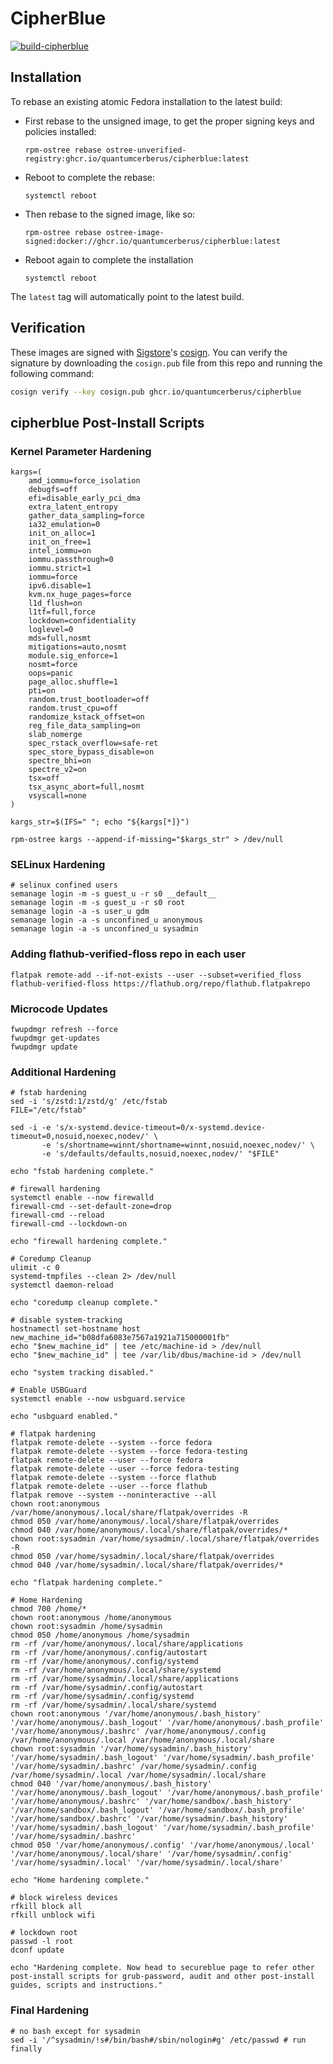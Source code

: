 # CipherBlue &nbsp; 

[![build-cipherblue](https://github.com/quantumcerberus/cipherblue/actions/workflows/build.yml/badge.svg)](https://github.com/quantumcerberus/cipherblue/actions/workflows/build.yml)

## Installation

To rebase an existing atomic Fedora installation to the latest build:

- First rebase to the unsigned image, to get the proper signing keys and policies installed:
  ```
  rpm-ostree rebase ostree-unverified-registry:ghcr.io/quantumcerberus/cipherblue:latest
  ```
- Reboot to complete the rebase:
  ```
  systemctl reboot
  ```
- Then rebase to the signed image, like so:
  ```
  rpm-ostree rebase ostree-image-signed:docker://ghcr.io/quantumcerberus/cipherblue:latest
  ```
- Reboot again to complete the installation
  ```
  systemctl reboot
  ```

The `latest` tag will automatically point to the latest build.

## Verification

These images are signed with [Sigstore](https://www.sigstore.dev/)'s [cosign](https://github.com/sigstore/cosign). You can verify the signature by downloading the `cosign.pub` file from this repo and running the following command:

```bash
cosign verify --key cosign.pub ghcr.io/quantumcerberus/cipherblue
```

## cipherblue Post-Install Scripts

### Kernel Parameter Hardening

```
kargs=(
    amd_iommu=force_isolation
    debugfs=off
    efi=disable_early_pci_dma
    extra_latent_entropy
    gather_data_sampling=force
    ia32_emulation=0
    init_on_alloc=1
    init_on_free=1
    intel_iommu=on
    iommu.passthrough=0
    iommu.strict=1
    iommu=force
    ipv6.disable=1
    kvm.nx_huge_pages=force
    l1d_flush=on
    l1tf=full,force
    lockdown=confidentiality
    loglevel=0
    mds=full,nosmt
    mitigations=auto,nosmt
    module.sig_enforce=1
    nosmt=force
    oops=panic
    page_alloc.shuffle=1
    pti=on
    random.trust_bootloader=off
    random.trust_cpu=off
    randomize_kstack_offset=on
    reg_file_data_sampling=on
    slab_nomerge
    spec_rstack_overflow=safe-ret
    spec_store_bypass_disable=on
    spectre_bhi=on
    spectre_v2=on
    tsx=off
    tsx_async_abort=full,nosmt
    vsyscall=none
)

kargs_str=$(IFS=" "; echo "${kargs[*]}")

rpm-ostree kargs --append-if-missing="$kargs_str" > /dev/null
```

### SELinux Hardening

```
# selinux confined users
semanage login -m -s guest_u -r s0 __default__
semanage login -m -s guest_u -r s0 root
semanage login -a -s user_u gdm
semanage login -a -s unconfined_u anonymous
semanage login -a -s unconfined_u sysadmin
```

### Adding flathub-verified-floss repo in each user

```
flatpak remote-add --if-not-exists --user --subset=verified_floss flathub-verified-floss https://flathub.org/repo/flathub.flatpakrepo
```

### Microcode Updates

```
fwupdmgr refresh --force
fwupdmgr get-updates
fwupdmgr update
```

### Additional Hardening

```
# fstab hardening
sed -i 's/zstd:1/zstd/g' /etc/fstab
FILE="/etc/fstab"

sed -i -e 's/x-systemd.device-timeout=0/x-systemd.device-timeout=0,nosuid,noexec,nodev/' \
       -e 's/shortname=winnt/shortname=winnt,nosuid,noexec,nodev/' \
       -e 's/defaults/defaults,nosuid,noexec,nodev/' "$FILE"

echo "fstab hardening complete."

# firewall hardening
systemctl enable --now firewalld
firewall-cmd --set-default-zone=drop
firewall-cmd --reload
firewall-cmd --lockdown-on

echo "firewall hardening complete."

# Coredump Cleanup
ulimit -c 0
systemd-tmpfiles --clean 2> /dev/null
systemctl daemon-reload

echo "coredump cleanup complete."

# disable system-tracking
hostnamectl set-hostname host
new_machine_id="b08dfa6083e7567a1921a715000001fb"
echo "$new_machine_id" | tee /etc/machine-id > /dev/null
echo "$new_machine_id" | tee /var/lib/dbus/machine-id > /dev/null

echo "system tracking disabled."

# Enable USBGuard
systemctl enable --now usbguard.service

echo "usbguard enabled."

# flatpak hardening
flatpak remote-delete --system --force fedora
flatpak remote-delete --system --force fedora-testing
flatpak remote-delete --user --force fedora
flatpak remote-delete --user --force fedora-testing
flatpak remote-delete --system --force flathub
flatpak remote-delete --user --force flathub
flatpak remove --system --noninteractive --all
chown root:anonymous /var/home/anonymous/.local/share/flatpak/overrides -R
chmod 050 /var/home/anonymous/.local/share/flatpak/overrides
chmod 040 /var/home/anonymous/.local/share/flatpak/overrides/*
chown root:sysadmin /var/home/sysadmin/.local/share/flatpak/overrides -R
chmod 050 /var/home/sysadmin/.local/share/flatpak/overrides
chmod 040 /var/home/sysadmin/.local/share/flatpak/overrides/*

echo "flatpak hardening complete."

# Home Hardening
chmod 700 /home/*
chown root:anonymous /home/anonymous
chown root:sysadmin /home/sysadmin
chmod 050 /home/anonymous /home/sysadmin
rm -rf /var/home/anonymous/.local/share/applications
rm -rf /var/home/anonymous/.config/autostart
rm -rf /var/home/anonymous/.config/systemd
rm -rf /var/home/anonymous/.local/share/systemd
rm -rf /var/home/sysadmin/.local/share/applications
rm -rf /var/home/sysadmin/.config/autostart
rm -rf /var/home/sysadmin/.config/systemd
rm -rf /var/home/sysadmin/.local/share/systemd
chown root:anonymous '/var/home/anonymous/.bash_history' '/var/home/anonymous/.bash_logout' '/var/home/anonymous/.bash_profile' '/var/home/anonymous/.bashrc' /var/home/anonymous/.config /var/home/anonymous/.local /var/home/anonymous/.local/share
chown root:sysadmin '/var/home/sysadmin/.bash_history' '/var/home/sysadmin/.bash_logout' '/var/home/sysadmin/.bash_profile' '/var/home/sysadmin/.bashrc' /var/home/sysadmin/.config /var/home/sysadmin/.local /var/home/sysadmin/.local/share
chmod 040 '/var/home/anonymous/.bash_history' '/var/home/anonymous/.bash_logout' '/var/home/anonymous/.bash_profile' '/var/home/anonymous/.bashrc' '/var/home/sandbox/.bash_history' '/var/home/sandbox/.bash_logout' '/var/home/sandbox/.bash_profile' '/var/home/sandbox/.bashrc' '/var/home/sysadmin/.bash_history' '/var/home/sysadmin/.bash_logout' '/var/home/sysadmin/.bash_profile' '/var/home/sysadmin/.bashrc'
chmod 050 '/var/home/anonymous/.config' '/var/home/anonymous/.local' '/var/home/anonymous/.local/share' '/var/home/sysadmin/.config' '/var/home/sysadmin/.local' '/var/home/sysadmin/.local/share'

echo "Home hardening complete."

# block wireless devices
rfkill block all
rfkill unblock wifi

# lockdown root
passwd -l root
dconf update

echo "Hardening complete. Now head to secureblue page to refer other post-install scripts for grub-password, audit and other post-install guides, scripts and instructions."
```

### Final Hardening

```
# no bash except for sysadmin
sed -i '/^sysadmin/!s#/bin/bash#/sbin/nologin#g' /etc/passwd # run finally
```
